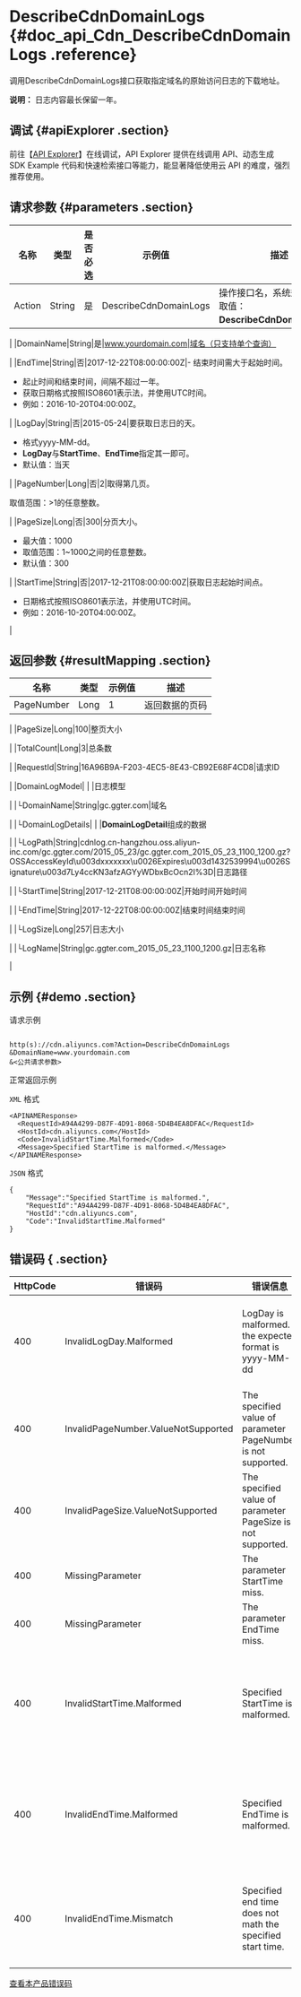 # DescribeCdnDomainLogs {#doc_api_Cdn_DescribeCdnDomainLogs .reference}

调用DescribeCdnDomainLogs接口获取指定域名的原始访问日志的下载地址。

**说明：** 日志内容最长保留一年。

## 调试 {#apiExplorer .section}

前往【[API Explorer](https://api.aliyun.com/#product=Cdn&api=DescribeCdnDomainLogs)】在线调试，API Explorer 提供在线调用 API、动态生成 SDK Example 代码和快速检索接口等能力，能显著降低使用云 API 的难度，强烈推荐使用。

## 请求参数 {#parameters .section}

|名称|类型|是否必选|示例值|描述|
|--|--|----|---|--|
|Action|String|是|DescribeCdnDomainLogs|操作接口名，系统规定参数，取值：**DescribeCdnDomainLogs**。

 |
|DomainName|String|是|www.yourdomain.com|域名（只支持单个查询）

 |
|EndTime|String|否|2017-12-22T08:00:00:00Z|-   结束时间需大于起始时间。
-   起止时间和结束时间，间隔不超过一年。
-   获取日期格式按照ISO8601表示法，并使用UTC时间。
-   例如：2016-10-20T04:00:00Z。

 |
|LogDay|String|否|2015-05-24|要获取日志日的天。

 -   格式yyyy-MM-dd。
-   **LogDay**与**StartTime**、**EndTime**指定其一即可。
-   默认值：当天

 |
|PageNumber|Long|否|2|取得第几页。

 取值范围：\>1的任意整数。

 |
|PageSize|Long|否|300|分页大小。

 -   最大值：1000
-   取值范围：1~1000之间的任意整数。
-   默认值：300

 |
|StartTime|String|否|2017-12-21T08:00:00:00Z|获取日志起始时间点。

 -   日期格式按照ISO8601表示法，并使用UTC时间。
-   例如：2016-10-20T04:00:00Z。

 |

## 返回参数 {#resultMapping .section}

|名称|类型|示例值|描述|
|--|--|---|--|
|PageNumber|Long|1|返回数据的页码

 |
|PageSize|Long|100|整页大小

 |
|TotalCount|Long|3|总条数

 |
|RequestId|String|16A96B9A-F203-4EC5-8E43-CB92E68F4CD8|请求ID

 |
|DomainLogModel| | |日志模型

 |
|└DomainName|String|gc.ggter.com|域名

 |
|└DomainLogDetails| | |**DomainLogDetail**组成的数据

 |
|└LogPath|String|cdnlog.cn-hangzhou.oss.aliyun-inc.com/gc.ggter.com/2015\_05\_23/gc.ggter.com\_2015\_05\_23\_1100\_1200.gz?OSSAccessKeyId\\u003dxxxxxxx\\u0026Expires\\u003d1432539994\\u0026Signature\\u003d7Ly4ccKN3afzAGYyWDbxBcOcn2I%3D|日志路径

 |
|└StartTime|String|2017-12-21T08:00:00:00Z|开始时间开始时间

 |
|└EndTime|String|2017-12-22T08:00:00:00Z|结束时间结束时间

 |
|└LogSize|Long|257|日志大小

 |
|└LogName|String|gc.ggter.com\_2015\_05\_23\_1100\_1200.gz|日志名称

 |

## 示例 {#demo .section}

请求示例

``` {#request_demo}

http(s)://cdn.aliyuncs.com?Action=DescribeCdnDomainLogs
&DomainName=www.yourdomain.com
&<公共请求参数>

```

正常返回示例

`XML` 格式

``` {#xml_return_success_demo}
<APINAMEResponse>
  <RequestId>A94A4299-D87F-4D91-8068-5D4B4EA8DFAC</RequestId>
  <HostId>cdn.aliyuncs.com</HostId>
  <Code>InvalidStartTime.Malformed</Code>
  <Message>Specified StartTime is malformed.</Message>
</APINAMEResponse>

```

`JSON` 格式

``` {#json_return_success_demo}
{
	"Message":"Specified StartTime is malformed.",
	"RequestId":"A94A4299-D87F-4D91-8068-5D4B4EA8DFAC",
	"HostId":"cdn.aliyuncs.com",
	"Code":"InvalidStartTime.Malformed"
}
```

## 错误码 { .section}

|HttpCode|错误码|错误信息|描述|
|--------|---|----|--|
|400|InvalidLogDay.Malformed|LogDay is malformed. the expected format is yyyy-MM-dd|参数LogDay格式错误，请使用yyyy-MM-dd格式。|
|400|InvalidPageNumber.ValueNotSupported|The specified value of parameter PageNumber is not supported.|指定查询的当前页码参数值不合法。|
|400|InvalidPageSize.ValueNotSupported|The specified value of parameter PageSize is not supported.|指定查询的分页大小参数PageSize值不合法。|
|400|MissingParameter|The parameter StartTime miss.|参数StartTime缺失。|
|400|MissingParameter|The parameter EndTime miss.|参数EndTime缺失。|
|400|InvalidStartTime.Malformed|Specified StartTime is malformed.|起始时间格式错误。日期格式请参考所调用API的帮助文档说明。|
|400|InvalidEndTime.Malformed|Specified EndTime is malformed.|结束时间格式错误。日期格式请参考所调用API的帮助文档说明。|
|400|InvalidEndTime.Mismatch|Specified end time does not math the specified start time.|请检查时间设置是否正确，结束时间不能小于或等于开始时间。|

[查看本产品错误码](https://error-center.aliyun.com/status/product/Cdn)


